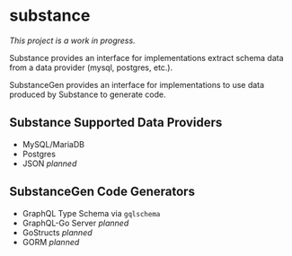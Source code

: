 # substance

_This project is a work in progress._

Substance provides an interface for implementations extract schema data from a data provider (mysql, postgres, etc.).

SubstanceGen provides an interface for implementations to use data produced by Substance to generate code.

## Substance Supported Data Providers

- MySQL/MariaDB
- Postgres
- JSON _planned_

## SubstanceGen Code Generators

- GraphQL Type Schema via `gqlschema`
- GraphQL-Go Server _planned_
- GoStructs _planned_
- GORM _planned_

